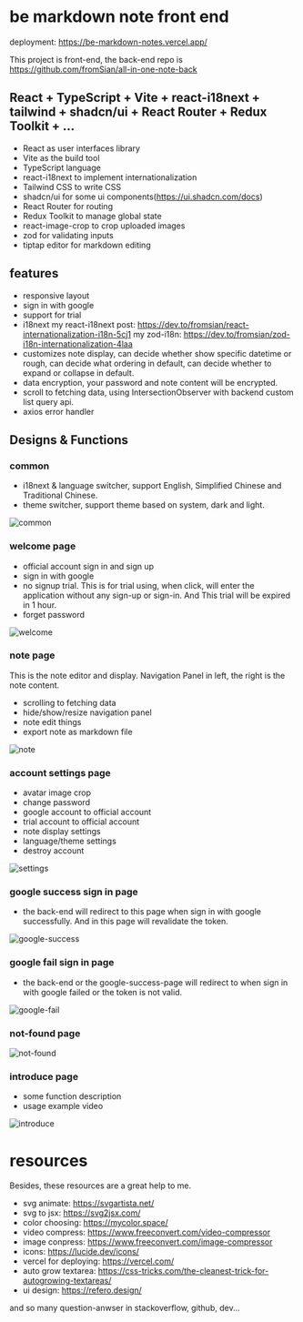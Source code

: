# be markdown note front end

deployment: https://be-markdown-notes.vercel.app/

This project is front-end, the back-end repo is https://github.com/fromSian/all-in-one-note-back

## React + TypeScript + Vite + react-i18next + tailwind + shadcn/ui + React Router + Redux Toolkit + ...

- React as user interfaces library
- Vite as the build tool
- TypeScript language
- react-i18next to implement internationalization
- Tailwind CSS to write CSS
- shadcn/ui for some ui components(https://ui.shadcn.com/docs)
- React Router for routing
- Redux Toolkit to manage global state
- react-image-crop to crop uploaded images
- zod for validating inputs
- tiptap editor for markdown editing

## features

- responsive layout
- sign in with google
- support for trial
- i18next
  my react-i18next post: https://dev.to/fromsian/react-internationalization-i18n-5cj1
  my zod-i18n: https://dev.to/fromsian/zod-i18n-internationalization-4laa
- customizes note display, can decide whether show specific datetime or rough, can decide what ordering in default, can decide whether to expand or collapse in default.
- data encryption, your password and note content will be encrypted.
- scroll to fetching data, using IntersectionObserver with backend custom list query api.
- axios error handler

## Designs & Functions

### common

- i18next & language switcher, support English, Simplified Chinese and Traditional Chinese.
- theme switcher, support theme based on system, dark and light.

![common](./reademe_images/common.png)

### welcome page

- official account sign in and sign up
- sign in with google
- no signup trial. This is for trial using, when click, will enter the application without any sign-up or sign-in. And This trial will be expired in 1 hour.
- forget password

![welcome](./reademe_images/welcome.png)

### note page

This is the note editor and display. Navigation Panel in left, the right is the note content.

- scrolling to fetching data
- hide/show/resize navigation panel
- note edit things
- export note as markdown file

![note](./reademe_images/note.png)

### account settings page

- avatar image crop
- change password
- google account to official account
- trial account to official account
- note display settings
- language/theme settings
- destroy account

![settings](./reademe_images/settings.png)

### google success sign in page

- the back-end will redirect to this page when sign in with google successfully. And in this page will revalidate the token.

![google-success](./reademe_images/google_success.png)

### google fail sign in page

- the back-end or the google-success-page will redirect to when sign in with google failed or the token is not valid.

![google-fail](./reademe_images/google_fail.png)

### not-found page

![not-found](./reademe_images/not_found.png)

### introduce page

- some function description
- usage example video

![introduce](./reademe_images/introduce.png)

# resources

Besides, these resources are a great help to me.

- svg animate: https://svgartista.net/
- svg to jsx: https://svg2jsx.com/
- color choosing: https://mycolor.space/
- video compress: https://www.freeconvert.com/video-compressor
- image conpress: https://www.freeconvert.com/image-compressor
- icons: https://lucide.dev/icons/
- vercel for deploying: https://vercel.com/
- auto grow textarea: https://css-tricks.com/the-cleanest-trick-for-autogrowing-textareas/
- ui design: https://refero.design/

and so many question-anwser in stackoverflow, github, dev...
